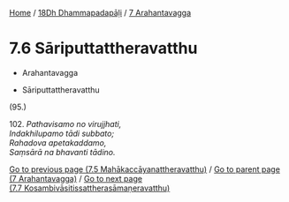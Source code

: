 
[Home](/) / [18Dh Dhammapadapāḷi](../../18Dh.md) / [7 Arahantavagga](../7.md)

# 7.6 Sāriputtattheravatthu

* Arahantavagga

* Sāriputtattheravatthu

(95.)

102\. _Pathavisamo no virujjhati,_  
_Indakhilupamo tādi subbato;_  
_Rahadova apetakaddamo,_  
_Saṃsārā na bhavanti tādino._  


[Go to previous page (7.5 Mahākaccāyanattheravatthu)](7.5.md) / [Go to parent page (7 Arahantavagga)](../7.md) / [Go to next page (7.7 Kosambivāsitissattherasāmaṇeravatthu)](7.7.md)


